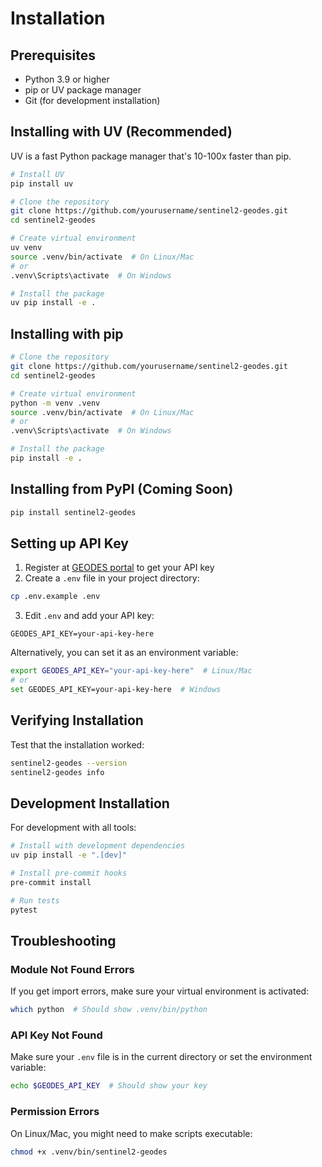 # Installation

## Prerequisites

- Python 3.9 or higher
- pip or UV package manager
- Git (for development installation)

## Installing with UV (Recommended)

UV is a fast Python package manager that's 10-100x faster than pip.

```bash
# Install UV
pip install uv

# Clone the repository
git clone https://github.com/yourusername/sentinel2-geodes.git
cd sentinel2-geodes

# Create virtual environment
uv venv
source .venv/bin/activate  # On Linux/Mac
# or
.venv\Scripts\activate  # On Windows

# Install the package
uv pip install -e .
```

## Installing with pip

```bash
# Clone the repository
git clone https://github.com/yourusername/sentinel2-geodes.git
cd sentinel2-geodes

# Create virtual environment
python -m venv .venv
source .venv/bin/activate  # On Linux/Mac
# or
.venv\Scripts\activate  # On Windows

# Install the package
pip install -e .
```

## Installing from PyPI (Coming Soon)

```bash
pip install sentinel2-geodes
```

## Setting up API Key

1. Register at [GEODES portal](https://geodes-portal.cnes.fr) to get your API key
2. Create a `.env` file in your project directory:

```bash
cp .env.example .env
```

3. Edit `.env` and add your API key:

```
GEODES_API_KEY=your-api-key-here
```

Alternatively, you can set it as an environment variable:

```bash
export GEODES_API_KEY="your-api-key-here"  # Linux/Mac
# or
set GEODES_API_KEY=your-api-key-here  # Windows
```

## Verifying Installation

Test that the installation worked:

```bash
sentinel2-geodes --version
sentinel2-geodes info
```

## Development Installation

For development with all tools:

```bash
# Install with development dependencies
uv pip install -e ".[dev]"

# Install pre-commit hooks
pre-commit install

# Run tests
pytest
```

## Troubleshooting

### Module Not Found Errors

If you get import errors, make sure your virtual environment is activated:

```bash
which python  # Should show .venv/bin/python
```

### API Key Not Found

Make sure your `.env` file is in the current directory or set the environment variable:

```bash
echo $GEODES_API_KEY  # Should show your key
```

### Permission Errors

On Linux/Mac, you might need to make scripts executable:

```bash
chmod +x .venv/bin/sentinel2-geodes
```